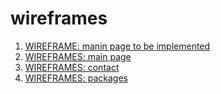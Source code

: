 # wireframes

1. [WIREFRAME: manin page to be implemented ](/static/wireframes/main-page.png)
2. [WIREFRAMES: main page](/static/wireframes-implemented/main-page.png)
3. [WIREFRAMES: contact](/static/wireframes-implemented/contact.png)
4. [WIREFRAMES: packages](/static/wireframes-implemented/packages.png)

